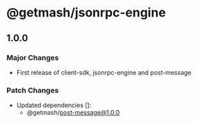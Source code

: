 # @getmash/jsonrpc-engine

## 1.0.0

### Major Changes

- First release of client-sdk, jsonrpc-engine and post-message

### Patch Changes

- Updated dependencies []:
  - @getmash/post-message@1.0.0
